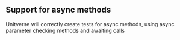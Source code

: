 ## Support for async methods

Unitverse will correctly create tests for async methods, using async parameter checking methods and awaiting calls
